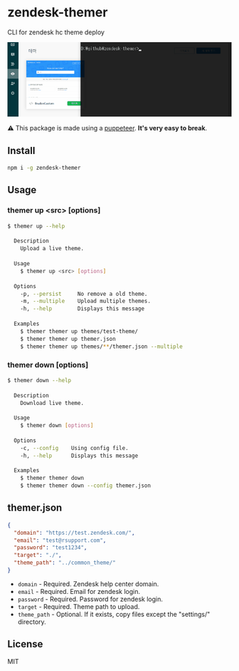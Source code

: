 # zendesk-themer
CLI for zendesk hc theme deploy

<p align="center">
    <img src="demo.gif" alt="demo">
</p>

⚠️ This package is made using a [puppeteer](https://github.com/GoogleChrome/puppeteer). **It's very easy to break**.

## Install
```sh
npm i -g zendesk-themer
```

## Usage
### themer up \<src> [options]
```sh
$ themer up --help

  Description
    Upload a live theme.

  Usage
    $ themer up <src> [options]

  Options
    -p, --persist     No remove a old theme.
    -m, --multiple    Upload multiple themes.
    -h, --help        Displays this message

  Examples
    $ themer themer up themes/test-theme/
    $ themer themer up themer.json
    $ themer themer up themes/**/themer.json --multiple
```

### themer down [options]
```sh
$ themer down --help

  Description
    Download live theme.

  Usage
    $ themer down [options]

  Options
    -c, --config    Using config file.
    -h, --help      Displays this message

  Examples
    $ themer themer down
    $ themer themer down --config themer.json
```

## themer.json
```json
{
  "domain": "https://test.zendesk.com/",
  "email": "test@rsupport.com",
  "password": "test1234",
  "target": "./",
  "theme_path": "../common_theme/"
}
```

- `domain` - Required. Zendesk help center domain.
- `email` - Required. Email for zendesk login.
- `password` - Required. Password for zendesk login.
- `target` - Required. Theme path to upload.
- `theme_path` - Optional. If it exists, copy files except the "settings/" directory.

## License
MIT
